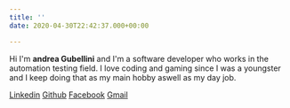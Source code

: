 ```yaml
---
title: ''
date: 2020-04-30T22:42:37.000+00:00

---
```

Hi I'm **andrea Gubellini** and I'm a software developer who works in the automation testing field. I love coding and gaming since I was a youngster and I keep doing that as my main hobby aswell as my day job.


[Linkedin](https://www.linkedin.com/in/andrea-gubellini-212b0551/ "linkedin")  [Github](https://github.com/andreagubellini/ "github")  [Facebook](https://www.facebook.com/andrea.gubellini/ "facebook")  [Gmail](mailto:agubellini@yahoo.com "mail")